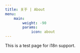 ```yaml
---
title: 关于 | About
menu:
    main: 
        weight: -90
        params:
            icon: about
---
```


This is a test page for i18n support.
